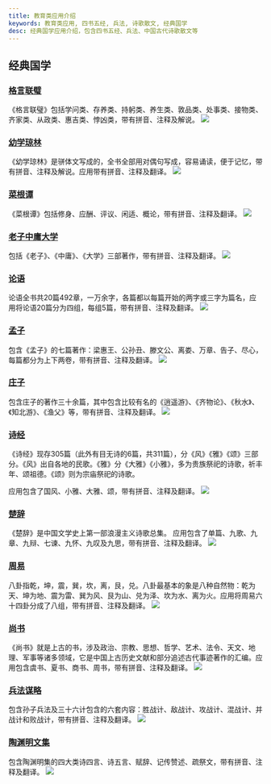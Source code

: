 ```yaml
---
title: 教育类应用介绍
keywords: 教育类应用, 四书五经, 兵法, 诗歌散文, 经典国学
desc: 经典国学应用介绍，包含四书五经、兵法、中国古代诗歌散文等
---
```


## 经典国学

### [格言联璧](https://apps.microsoft.com/detail/9NVCXH9J3PVK?hl=zh-cn&gl=CN) ###
《格言联璧》包括学问类、存养类、持躬类、养生类、敦品类、处事类、接物类、齐家类、从政类、惠吉类、悖凶类，带有拼音、注释及解说。
![](../assets/images/chinese/geyanlianbi.png)

### [幼学琼林](https://apps.microsoft.com/detail/9P5210CX9TM6?hl=zh-cn&gl=CN) ###
《幼学琼林》是骈体文写成的，全书全部用对偶句写成，容易诵读，便于记忆，带有拼音、注释及解说。应用带有拼音、注释及翻译。
![](../assets/images/chinese/youxueqionglin.png)

### [菜根谭](https://apps.microsoft.com/detail/9P6SP8KG3DR3?hl=zh-cn&gl=CN) ###
《菜根谭》包括修身、应酬、评议、闲适、概论，带有拼音、注释及翻译。
![](../assets/images/chinese/caigentan.png)

### [老子中庸大学](https://apps.microsoft.com/detail/9P0RKSNRRWFP?hl=zh-cn&gl=CN) ###
包括《老子》、《中庸》、《大学》三部著作，带有拼音、注释及翻译。
![](../assets/images/chinese/laozhongda.png)

### [论语](https://apps.microsoft.com/detail/9NHW3JNP9V3K?hl=zh-cn&gl=CN) ###
论语全书共20篇492章，一万余字，各篇都以每篇开始的两字或三字为篇名，应用将论语20篇分为四组，每组5篇，带有拼音、注释及翻译。
![](../assets/images/chinese/lunyu.png)

### [孟子](https://apps.microsoft.com/detail/9NT8GKQKQXHM?hl=zh-cn&gl=CN) ###
包含《孟子》的七篇著作：梁惠王、公孙丑、滕文公、离娄、万章、告子、尽心，每篇都分为上下两卷，带有拼音、注释及翻译。
![](../assets/images/chinese/mengzi.png)

### [庄子](https://apps.microsoft.com/detail/9P8ZTX0BSWXJ?hl=zh-cn&gl=CN) ###
包含庄子的著作三十余篇，其中包含比较有名的《逍遥游》、《齐物论》、《秋水》、《知北游》、《渔父》等，带有拼音、注释及翻译。
![](../assets/images/chinese/zhuangzi.png)

### [诗经](https://apps.microsoft.com/detail/9NLZW9RM17TQ?hl=zh-cn&gl=CN) ###
《诗经》现存305篇（此外有目无诗的6篇，共311篇），分《风》《雅》《颂》三部分。《风》出自各地的民歌。《雅》分《大雅》《小雅》，多为贵族祭祀的诗歌，祈丰年、颂祖德。《颂》则为宗庙祭祀的诗歌。

应用包含了国风、小雅、大雅、颂，带有拼音、注释及翻译。
![](../assets/images/chinese/shijing.png)

### [楚辞](https://apps.microsoft.com/detail/9P3B14JCBC7B?hl=zh-cn&gl=CN) ###
《楚辞》是中国文学史上第一部浪漫主义诗歌总集。
应用包含了单篇、九歌、九章、九辩、七谏、九怀、九叹及九思，带有拼音、注释及翻译。
![](../assets/images/chinese/chuci.png)

### [周易](https://apps.microsoft.com/detail/9N2CL5SMZ0ZS?hl=zh-cn&gl=CN) ###
八卦指乾，坤，震，巽，坎，离，艮，兑。八卦最基本的象是八种自然物：乾为天、坤为地、震为雷、巽为风、艮为山、兑为泽、坎为水、离为火。应用将周易六十四卦分成了八组，带有拼音、注释及翻译。
![](../assets/images/chinese/zhouyi.png)

### [尚书](https://apps.microsoft.com/detail/9N6HNSBHMBFQ?hl=zh-cn&gl=CN) ###
《尚书》就是上古的书，涉及政治、宗教、思想、哲学、艺术、法令、天文、地理、军事等诸多领域，它是中国上古历史文献和部分追述古代事迹著作的汇编。应用包含虞书、夏书、商书、周书，带有拼音、注释及翻译。
![](../assets/images/chinese/shangshu.png)

### [兵法谋略](https://apps.microsoft.com/detail/9MZ1HCPDLMF3?hl=zh-cn&gl=CN) ###
包含孙子兵法及三十六计包含的六套内容：胜战计、敌战计、攻战计、混战计、并战计和败战计，带有拼音、注释及翻译。
![](../assets/images/chinese/bingfa.png)

### [陶渊明文集](https://apps.microsoft.com/detail/9P1BTCD6KXP0?hl=zh-cn&gl=CN) ###
包含陶渊明集的四大类诗四言、诗五言、赋辞、记传赞述、疏祭文，带有拼音、注释及翻译。
![](../assets/images/chinese/taoyuanming.png)


